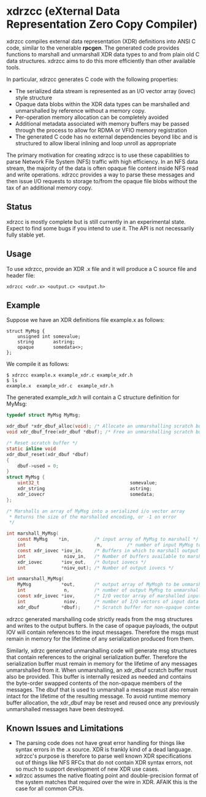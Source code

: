 <!--
SPDX-FileCopyrightText: 2025 Ben Jarvis

SPDX-License-Identifier: LGPL-2.1-only
-->

# xdrzcc (eXternal Data Representation Zero Copy Compiler)

xdrzcc compiles external data representation (XDR) definitions into ANSI C code, similar to the venerable __rpcgen__.   The generated code provides functions to marshall and unmarshall XDR data types to and from plain old C data structures. xdrzcc aims to do this more efficiently than other available tools.

In particular, xdrzcc generates C code with the following properties:

* The serialized data stream is represented as an I/O vector array (iovec) style structure
* Opaque data blobs within the XDR data types can be marshalled and unmarshalled by reference without a memory copy. 
* Per-operation memory allocation can be completely avoided
* Additional metadata associated with memory buffers may be passed through the process to allow for RDMA or VFIO memory registration
* The generated C code has no external dependencies beyond libc and is structured to allow liberal inlining and loop unroll as appropriate

The primary motivation for creating xdrzcc is to use these capabilities to parse Network File System (NFS) traffic with high efficiency.   In an NFS data stream, the majority of the data is often opaque file content inside NFS read and write operations.   xdrzcc provides a way to parse these messages and then issue I/O requests to storage to/from the opaque file blobs without the tax of an additional memory copy.

## Status

xdrzcc is mostly complete but is still currently in an experimental state.    Expect to find some bugs if you intend to use it.  The API is not necessarily fully stable yet.

## Usage

To use xdrzcc, provide an XDR .x file and it will produce a C source file and header file:

```
xdrzcc <xdr.x> <output.c> <output.h>
```

## Example

Suppose we have an XDR definitions file example.x as follows:

```
struct MyMsg {
    unsigned int somevalue;
    string       astring;
    opaque       somedata<>;
};
```

We compile it as follows:

```
$ xdrzcc example.x example_xdr.c example_xdr.h
$ ls
example.x  example_xdr.c  example_xdr.h
```

The generated example_xdr.h will contain a C structure definition for MyMsg:

```c
typedef struct MyMsg MyMsg;

xdr_dbuf *xdr_dbuf_alloc(void); /* Allocate an unmarshalling scratch buffer */
void xdr_dbuf_free(xdr_dbuf *dbuf); /* Free an unmarshalling scratch buffer */

/* Reset scratch buffer */
static inline void
xdr_dbuf_reset(xdr_dbuf *dbuf)
{
    dbuf->used = 0;
}
struct MyMsg {
    uint32_t                                 somevalue;
    xdr_string                               astring;
    xdr_iovecr                               somedata;
};

/* Marshalls an array of MyMsg into a serialized i/o vector array
 * Returns the size of the marshalled encoding, or -1 on error
 */

int marshall_MyMsg(
    const MyMsg    *in,         /* input array of MyMsg to marshall */
    int 				 		 n,         /* number of input MyMsg to marshall */
    const xdr_iovec *iov_in,    /* Buffers in which to marshall output */
    int              niov_in,   /* Number of buffers available to marshall into */
    xdr_iovec       *iov_out,   /* Output iovecs */
    int             *niov_out); /* Number of output iovecs */

int unmarshall_MyMsg(
    MyMsg           *out,       /* output array of MyMsgh to be unmarshalled */
    int              n,         /* number of output MyMsg to unmarshall */
    const xdr_iovec *iov,       /* I/O vector array of marshalled input data */
    int              niov,      /* number of I/O vectors of input data */
    xdr_dbuf        *dbuf);     /* Scratch buffer for non-opaque content */
```

xdrzcc generated marshalling code strictly reads from the msg structures and writes to the output buffers.   In the case of opaque payloads, the output IOV will contain references to the input messages.   Therefore the msgs must remain in memory for the lifetime of any serialization produced from them. 

Similarly, xdrzc generated unmarshalling code will generate msg structures that contain references to the original serialization buffer.  Therefore the serialization buffer must remain in memory for the lifetime of any messages unmarshalled from it.  When unmarshalling, an xdr_dbuf scratch buffer must also be provided.  This buffer is internally resized as needed and contains the byte-order swapped contents of the non-opaque members of the messages.   The dbuf that is used to unmarshall a message must also remain intact for the lifetime of the resulting message.   To avoid runtime memory buffer allocation, the xdr_dbuf may be reset and reused once any previously unmarshalled messages have been destroyed.

## Known Issues and Limitations

* The parsing code does not have great error handling for things like syntax errors in the .x source.   XDR is frankly kind of a dead language.  xdrzcc's purpose is therefore to parse well known XDR specifications out of things like NFS RFCs that do not contain XDR syntax errors, not so much to support development of new XDR  use cases.
* xdrzcc assumes the native floating point and double-precision format of the system matches that required over the wire in XDR.  AFAIK this is the case for all common CPUs.
